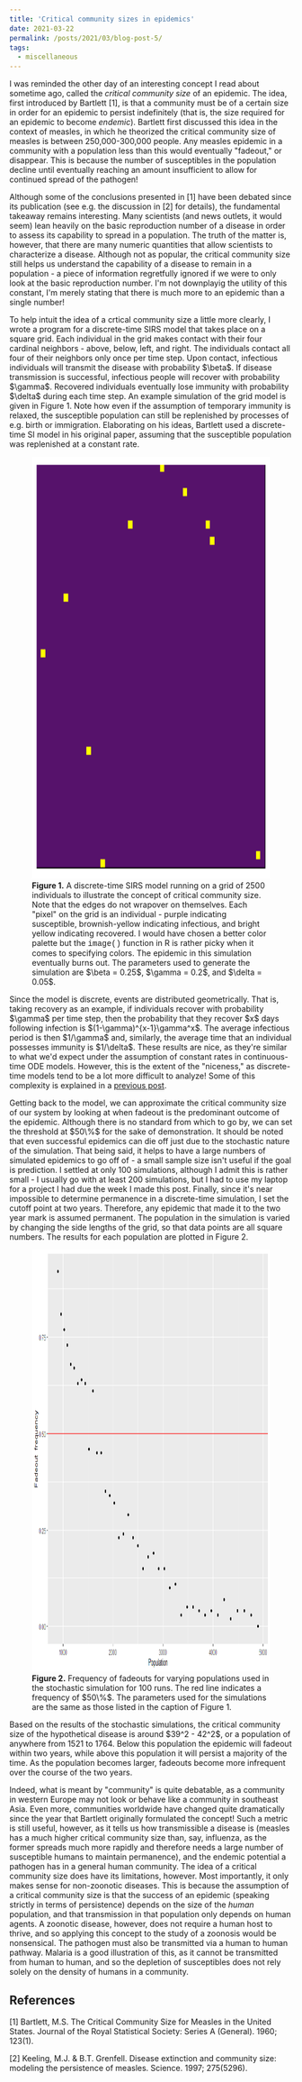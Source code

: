 ```yaml
---
title: 'Critical community sizes in epidemics'
date: 2021-03-22
permalink: /posts/2021/03/blog-post-5/
tags:
  - miscellaneous
---
```



<p>
I was reminded the other day of an interesting concept I read about sometime ago, called the 
<i>critical community size</i> of an epidemic. The idea, first introduced by Bartlett [1], is
that a community must be of a certain size in order for an epidemic to persist indefinitely
(that is, the size required for an epidemic to become <i>endemic</i>). Bartlett first discussed this idea in the
context of measles, in which he theorized the critical community size of measles is between
250,000-300,000 people. Any measles epidemic in a community with a population less than this would 
eventually "fadeout," or disappear. This is because the number of susceptibles
in the population decline until eventually reaching an amount insufficient to allow for 
continued spread of the pathogen!
</p>

<p>
Although some of the conclusions presented in [1] have been debated since its publication
(see e.g. the discussion in [2] for details), the fundamental takeaway remains interesting. 
Many scientists (and news 
outlets, it would seem) lean heavily on the basic reproduction number of a disease in order to 
assess its capability to spread in a population. The truth of the matter is, however, 
that there are many 
numeric quantities that allow scientists to characterize a disease. Although not as popular, the critical 
community size still helps us understand the capability of a disease 
to remain in a population - a piece of information regretfully ignored if we were to only look at the
basic reproduction number. I'm not downplayig the utility of this 
constant, I'm merely stating that there is much more to an epidemic than a single number! 
</p>

<p>
To help intuit the idea of a crtical community size a little more clearly, I wrote a program
for a discrete-time SIRS model that takes place on a square grid. Each individual in the grid 
makes contact with their four cardinal neighbors - above, below, left, and right. 
The individuals contact all four of their
neighbors only once per time step. Upon contact, infectious individuals will transmit the disease
with probability $\beta$. If disease transmission is successful, infectious people will 
recover with probability $\gamma$. Recovered individuals eventually 
lose immunity with probability $\delta$ during each time step. An example simulation of the 
grid model is given in Figure 1. Note how even if the assumption of
temporary immunity is relaxed, the susceptible population can still be replenished by processes of
e.g. birth or immigration. Elaborating on his ideas, Bartlett used a discrete-time SI model 
in his original paper, assuming that the susceptible population was replenished at a constant rate.
</p>

<figure>
    <img src='/images/fadeout_crop.gif' alt='Sim config' height='750' width='750' class='center'/>
    <figcaption><b>Figure 1.</b> A discrete-time SIRS model running on a grid of 2500 individuals to illustrate
the concept of critical community size. Note that the edges do not wrapover on themselves. 
Each "pixel" on the grid is an individual - purple indicating susceptible, brownish-yellow 
indicating infectious, and bright yellow indicating recovered. I would have chosen a better color palette
but the <span style="font-family:courier;">image()</span> function in R is rather 
picky when it comes to specifying colors. 
The epidemic in this simulation eventually burns out. The parameters used to generate the simulation 
are $\beta = 0.25$, $\gamma = 0.2$, and $\delta = 0.05$. </figcaption>
</figure>

<p>
Since the model is discrete, events are distributed geometrically. That is, taking
recovery as an example, if individuals recover with probability $\gamma$ per time step, then the 
probability that they
recover $x$ days following infection is $(1-\gamma)^{x-1}\gamma^x$. The average infectious period is
then $1/\gamma$ and, similarly, the average time that an individual possesses immunity is $1/\delta$. 
These results are nice, as they're similar to what we'd expect under the assumption of constant rates
in continuous-time ODE models. However, this is the extent of the "niceness," as
discrete-time models tend to be a lot more difficult to analyze! Some of this complexity is 
explained in a 
<a href="https://cbutler112358.github.io/posts/2020/10/blog-post-2/" target="_blank"  rel="noopener noreferrer">previous post</a>.
</p>

<p>
Getting back to the model, we can approximate the critical community size of our system by looking 
at when fadeout is the predominant outcome of the epidemic. Although there is no standard from 
which to go by, we can set the threshold at $50\%$ for the sake of demonstration. It should be noted that
even successful epidemics can die off just due to the stochastic nature of the simulation. That being said,
it helps to have a large numbers of simulated epidemics to go off of - a small sample size isn't useful if
the goal is prediction. I settled at only 100 simulations, although I admit this is rather small - I usually
go with at least 200 simulations, but I had to use my laptop for a project I had due the week I made this 
post. Finally,
since it's near impossible to determine permanence in a discrete-time simulation, I set the cutoff point 
at two years. Therefore, any epidemic that made it to the two year mark is assumed permanent. The population
in the simulation is varied by changing the side lengths of the grid, so that data points are all square numbers.
The results for each population are plotted in Figure 2.  
</p>

<figure>
    <img src='/images/fadeout_freq.png' alt='Sim config' height='750' width='750' class='center'/>
    <figcaption><b>Figure 2.</b> Frequency of fadeouts for varying populations used in the stochastic
simulation for 100 runs. The red line indicates a frequency of $50\%$. The parameters used for the simulations are 
the same as those listed in the caption of Figure 1.</figcaption>
</figure>

<p>
Based on the results of the stochastic simulations, the critical community size of the 
hypothetical disease is around $39^2 - 42^2$, or a population of anywhere from 1521 to 1764. 
Below this population the
epidemic will fadeout within two years, while above this population it will persist a majority of the time.
As the population becomes larger, fadeouts become more infrequent over the course of the two years. 
</p>

<p>
Indeed, what is meant by "community" is quite debatable, as a community in western Europe may not look or behave
like a community in southeast Asia. Even more, communities worldwide have changed quite dramatically since the 
year that Bartlett originally formulated the concept! Such a metric is still useful, however, as it 
tells us how transmissible a disease is (measles has a much higher critical community size than, say,
influenza, as the former spreads much more rapidly and therefore needs a large number of susceptible 
humans to maintain permanence), and the endemic potential a pathogen has in a general 
human community. 
The idea of a critical community size does have its limitations, however. Most importantly, it 
only makes sense for non-zoonotic diseases. This is because the assumption of a critical community size 
is that the success of an epidemic (speaking strictly in terms of persistence) depends on the size of the
<i>human</i> population, and that transmission in that population only depends on human agents. A zoonotic disease,
however, does not require a human host to thrive, and so applying this concept to the study of a zoonosis 
would be nonsensical. The pathogen must also be transmitted via a human to human pathway. 
Malaria is a good illustration of this, as it cannot be transmitted from human to human, and so the depletion
of susceptibles does not rely solely on the density of humans in a community. 
</p>



<h2> References </h2>

[1] Bartlett, M.S. The Critical Community Size for Measles in the United States. Journal of the Royal
Statistical Society: Series A (General). 1960; 123(1).  

[2] Keeling, M.J. & B.T. Grenfell. Disease extinction and community size: modeling the 
persistence of measles. Science. 1997; 275(5296). 
